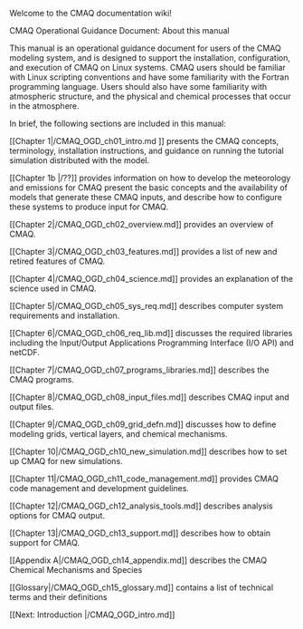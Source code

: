 Welcome to the CMAQ documentation wiki!

CMAQ Operational Guidance Document: About this manual

This manual is an operational guidance document for users of the CMAQ modeling system, and is designed to support the installation, configuration, and execution of CMAQ on Linux systems. CMAQ users should be familiar with Linux scripting conventions and have some familiarity with the Fortran programming language. Users should also have some familiarity with atmospheric structure, and the physical and chemical processes that occur in the atmosphere.

In brief, the following sections are included in this manual:

[[Chapter 1|/CMAQ_OGD_ch01_intro.md ]] presents the CMAQ concepts, terminology, installation instructions, and guidance on running the tutorial simulation distributed with the model.

[[Chapter 1b |/??]] provides information on how to develop the meteorology and emissions for CMAQ present the basic concepts and the availability of models that generate these CMAQ inputs, and describe how to configure these systems to produce input for CMAQ.

[[Chapter 2|/CMAQ_OGD_ch02_overview.md]] provides an overview of CMAQ.

[[Chapter 3|/CMAQ_OGD_ch03_features.md]] provides a list of new and retired features of CMAQ.

[[Chapter 4|/CMAQ_OGD_ch04_science.md]] provides an explanation of the science used in CMAQ.

[[Chapter 5|/CMAQ_OGD_ch05_sys_req.md]] describes computer system requirements and installation.

[[Chapter 6|/CMAQ_OGD_ch06_req_lib.md]] discusses the required libraries including the Input/Output Applications Programming Interface (I/O API) and netCDF.

[[Chapter 7|/CMAQ_OGD_ch07_programs_libraries.md]] describes the CMAQ programs. 

[[Chapter 8|/CMAQ_OGD_ch08_input_files.md]] describes CMAQ input and output files.

[[Chapter 9|/CMAQ_OGD_ch09_grid_defn.md]] discusses how to define modeling grids, vertical layers, and chemical mechanisms.

[[Chapter 10|/CMAQ_OGD_ch10_new_simulation.md]] describes how to set up CMAQ for new simulations.

[[Chapter 11|/CMAQ_OGD_ch11_code_management.md]] provides CMAQ code management and development guidelines.

[[Chapter 12|/CMAQ_OGD_ch12_analysis_tools.md]] describes analysis options for CMAQ output.

[[Chapter 13|/CMAQ_OGD_ch13_support.md]] describes how to obtain support for CMAQ.

[[Appendix A|/CMAQ_OGD_ch14_appendix.md]] describes the CMAQ Chemical Mechanisms and Species

[[Glossary|/CMAQ_OGD_ch15_glossary.md]] contains a list of technical terms and their definitions

[[Next: Introduction |/CMAQ_OGD_intro.md]]
